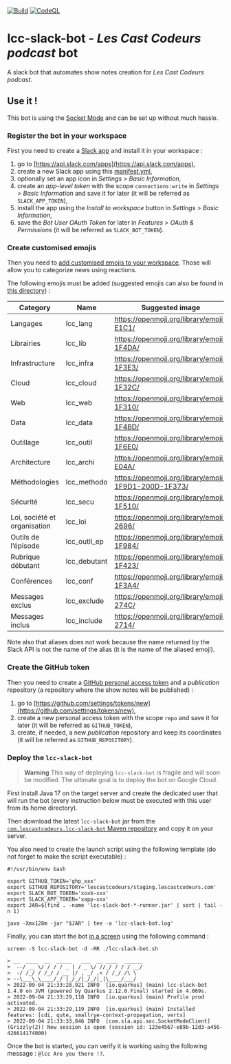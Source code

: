 [![Build](https://github.com/lescastcodeurs/lcc-slack-bot/workflows/Build/badge.svg)](https://github.com/lescastcodeurs/lcc-slack-bot/actions)
[![CodeQL](https://github.com/lescastcodeurs/lcc-slack-bot/workflows/CodeQL/badge.svg)](https://github.com/lescastcodeurs/lcc-slack-bot/actions)

# lcc-slack-bot - _Les Cast Codeurs podcast_ bot

A slack bot that automates show notes creation for _Les Cast Codeurs podcast_.

## Use it !

This bot is using the [Socket Mode](https://api.slack.com/apis/connections/socket) and can be set up
without much hassle.

### Register the bot in your workspace

First you need to create a [Slack app](https://api.slack.com/start) and install it in your workspace :

1. go to [https://api.slack.com/apps](https://api.slack.com/apps),
2. create a new Slack app using this [manifest.yml](/src/main/slack/manifest.yml),
3. optionally set an app icon in _Settings > Basic Information_,
4. create an _app-level token_ with the scope `connections:write` in _Settings > Basic Information_ and save it for
   later (it will be referred as `SLACK_APP_TOKEN`),
5. install the app using the _Install to workspace_ button in _Settings > Basic Information_,
6. save the _Bot User OAuth Token_ for later in _Features > OAuth & Permissions_ (it will be referred
   as `SLACK_BOT_TOKEN`).

### Create customised emojis

Then you need to
[add customised emojis to your workspace](https://slack.com/intl/fr-fr/help/articles/206870177-Ajouter-un-%C3%A9moji-personnalis%C3%A9-et-des-alias-dans-votre-espace-de-travail).
Those will allow you to categorize news using reactions.

The following emojis must be added (suggested emojis can also be found in [this directory](/emojis)) :

| Category                     | Name         | Suggested image                                      |
|------------------------------|--------------|------------------------------------------------------|
| Langages                     | lcc_lang     | https://openmoji.org/library/emoji-E1C1/             |
| Librairies                   | lcc_lib      | https://openmoji.org/library/emoji-1F4DA/            |
| Infrastructure               | lcc_infra    | https://openmoji.org/library/emoji-1F3E3/            |
| Cloud                        | lcc_cloud    | https://openmoji.org/library/emoji-1F32C/            |
| Web                          | lcc_web      | https://openmoji.org/library/emoji-1F310/            |
| Data                         | lcc_data     | https://openmoji.org/library/emoji-1F4BD/            |
| Outillage                    | lcc_outil    | https://openmoji.org/library/emoji-1F6E0/            |
| Architecture                 | lcc_archi    | https://openmoji.org/library/emoji-E04A/             |
| Méthodologies                | lcc_methodo  | https://openmoji.org/library/emoji-1F9D1-200D-1F373/ |
| Sécurité                     | lcc_secu     | https://openmoji.org/library/emoji-1F510/            |
| Loi, société et organisation | lcc_loi      | https://openmoji.org/library/emoji-2696/             |
| Outils de l’épisode          | lcc_outil_ep | https://openmoji.org/library/emoji-1F984/            |
| Rubrique débutant            | lcc_debutant | https://openmoji.org/library/emoji-1F423/            |
| Conférences                  | lcc_conf     | https://openmoji.org/library/emoji-1F3A4/            |
| Messages exclus              | lcc_exclude  | https://openmoji.org/library/emoji-274C/             |
| Messages inclus              | lcc_include  | https://openmoji.org/library/emoji-2714/             |

Note also that aliases does not work because the name returned by the Slack API is not the name of the alias (it is the
name of the aliased emoji).

### Create the GitHub token

Then you need to create a
[GitHub personal access token](https://docs.github.com/en/authentication/keeping-your-account-and-data-secure/creating-a-personal-access-token)
and a _publication_ repository (a repository where the show notes will be published) :

1. go to [https://github.com/settings/tokens/new](https://github.com/settings/tokens/new),
2. create a new personal access token with the scope `repo` and save it for later (it will be referred
   as `GITHUB_TOKEN`),
3. create, if needed, a new _publication_ repository and keep its coordinates (it will be referred
   as `GITHUB_REPOSITORY`).

### Deploy the `lcc-slack-bot`

> **Warning**
> This way of deploying `lcc-slack-bot` is fragile and will soon be modified. The ultimate goal is to deploy the bot on
> Google Cloud.

First install Java 17 on the target server and create the dedicated user that will run the bot (every instruction
below must be executed with this user from its home directory).

Then download the latest `lcc-slack-bot` jar from
the [`com.lescastcodeurs.lcc-slack-bot` Maven repository](https://github.com/orgs/lescastcodeurs/packages?repo_name=lcc-slack-bot)
and copy it on your server.

You also need to create the launch script using the following template (do not forget to make the script executable) :

```shell
#!/usr/bin/env bash

export GITHUB_TOKEN='ghp_xxx'
export GITHUB_REPOSITORY='lescastcodeurs/staging.lescastcodeurs.com'
export SLACK_BOT_TOKEN='xoxb-xxx'
export SLACK_APP_TOKEN='xapp-xxx'
export JAR=$(find . -name 'lcc-slack-bot-*-runner.jar' | sort | tail -n 1)

java -Xmx128m -jar "$JAR" | tee -a 'lcc-slack-bot.log'
```

Finally, you can start the bot [in a screen](https://linux.die.net/man/1/screen) using the following command :

```shell
screen -S lcc-slack-bot -d -RR ./lcc-slack-bot.sh

> __  ____  __  _____   ___  __ ____  ______
>  --/ __ \/ / / / _ | / _ \/ //_/ / / / __/
>  -/ /_/ / /_/ / __ |/ , _/ ,< / /_/ /\ \
> --\___\_\____/_/ |_/_/|_/_/|_|\____/___/
> 2022-09-04 21:33:28,921 INFO  [io.quarkus] (main) lcc-slack-bot 1.4.0 on JVM (powered by Quarkus 2.12.0.Final) started in 4.069s.
> 2022-09-04 21:33:29,118 INFO  [io.quarkus] (main) Profile prod activated.
> 2022-09-04 21:33:29,119 INFO  [io.quarkus] (main) Installed features: [cdi, qute, smallrye-context-propagation, vertx]
> 2022-09-04 21:33:33,846 INFO  [com.sla.api.soc.SocketModeClient] (Grizzly(2)) New session is open (session id: 123e4567-e89b-12d3-a456-426614174000)
```

Once the bot is started, you can verify it is working using the following message : `@lcc Are you there !?`.
